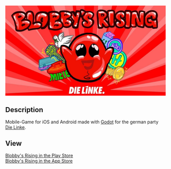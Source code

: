 ![Screenshot](screenshot_blobby.jpg?raw=true)

## Description

Mobile-Game for iOS and Android made with [Godot](https://godotengine.org/) for the german party [Die Linke](https://www.die-linke.de/start/).

## View

[Blobby's Rising in the Play Store](https://play.google.com/store/apps/details?id=org.antiKonTeck.BlobbysRising&pli=1)<br />
[Blobby's Rising in the App Store](https://apps.apple.com/de/app/blobbys-rising/id1582138781)
